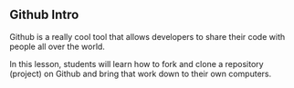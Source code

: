 ## Github Intro

Github is a really cool tool that allows developers to share their code with people all over the world. 

In this lesson, students will learn how to fork and clone a repository (project) on Github and bring that work down to their own computers.
